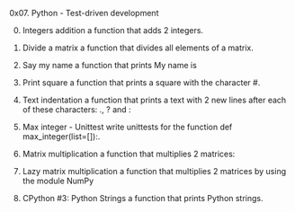 0x07. Python - Test-driven development

0. Integers addition
 a function that adds 2 integers.

1. Divide a matrix
a function that divides all elements of a matrix.

2. Say my name
a function that prints My name is <first name> <last name>

3. Print square
a function that prints a square with the character #.

4. Text indentation
a function that prints a text with 2 new lines after each of these characters: ., ? and :

5. Max integer - Unittest
write unittests for the function def max_integer(list=[]):.

6. Matrix multiplication
a function that multiplies 2 matrices:

7. Lazy matrix multiplication
a function that multiplies 2 matrices by using the module NumPy

8. CPython #3: Python Strings
a function that prints Python strings.

